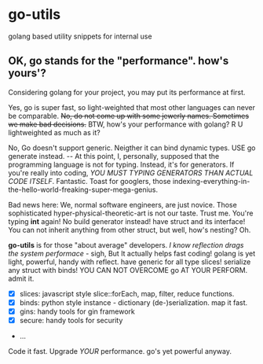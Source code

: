 # go-utils

golang based utility snippets for internal use

## OK, go stands for the "performance". how's yours'?

Considering golang for your project, you may put its performance at first.

Yes, go is super fast, so light-weighted that most other languages can never be comparable. ~~No, do not come up with some jewerly names. Sometimes we make bad decisions.~~ BTW, how's your performance with golang? R U lightweighted as much as it?

No, Go doesn't support generic. Neigther it can bind dynamic types. USE go generate instead. -- At this point, I, personally, supposed that the programming language is not for typing. Instead, it's for generators. If you're really into coding, *YOU MUST TYPING GENERATORS THAN ACTUAL CODE ITSELF*. Fantastic. Toast for googlers, those indexing-everything-in-the-hello-world-freaking-super-mega-genius.

Bad news here: We, normal software engineers, are just novice. Those sophisticated hyper-physical-theoretic-art is not our taste. Trust me. You're typing **int** again! No build generator instead! have struct and its interface! You can not inherit anything from other struct, but well, how's nesting? Oh.

**go-utils** is for those "about average" developers. *I know reflection drags the system performace* - sigh, But It actually helps fast coding! golang is yet light, powerful, handy with reflect. have generic for all type slices! serialize any struct with binds! YOU CAN NOT OVERCOME go AT YOUR PERFORM. admit it.

- [x] slices: javascript style slice::forEach, map, filter, reduce functions.
- [x] binds: python style instance - dictionary (de-)serialization. map it fast.
- [x] gins: handy tools for gin framework
- [x] secure: handy tools for security
- ... 

Code it fast. Upgrade *YOUR* performance. go's yet powerful anyway.